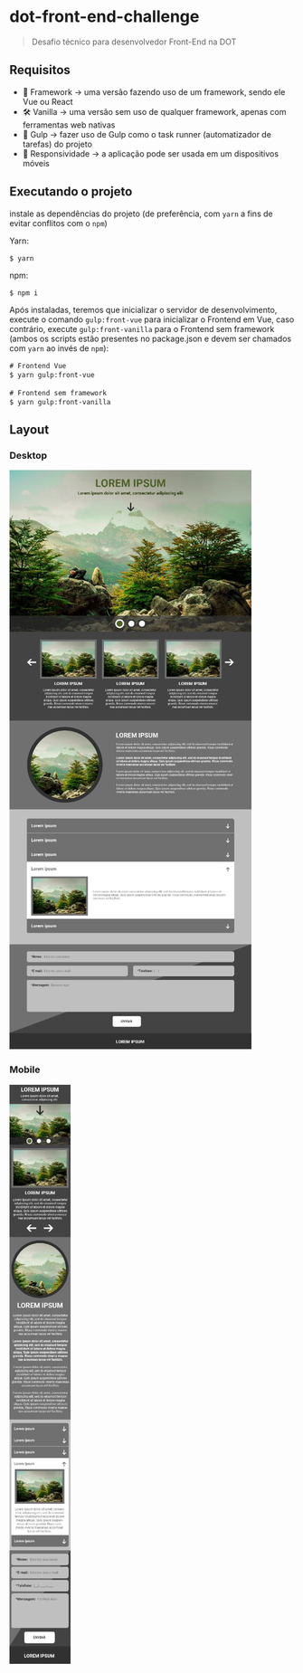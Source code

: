 # dot-front-end-challenge

> Desafio técnico para desenvolvedor Front-End na DOT

## Requisitos

- 🧰 Framework → uma versão fazendo uso de um framework, sendo ele Vue ou React
- 🛠️ Vanilla → uma versão sem uso de qualquer framework, apenas com ferramentas web nativas
- 🥤 Gulp → fazer uso de Gulp como o task runner (automatizador de tarefas) do projeto
- 📱 Responsividade → a aplicação pode ser usada em um dispositivos móveis

## Executando o projeto

instale as dependências do projeto (de preferência, com `yarn` a fins de evitar conflitos com o `npm`)

Yarn:

```
$ yarn
```

npm:

```
$ npm i
```

Após instaladas, teremos que inicializar o servidor de desenvolvimento, execute o comando `gulp:front-vue` para inicializar o Frontend em Vue, caso contrário, execute `gulp:front-vanilla` para o Frontend sem framework (ambos os scripts estão presentes no package.json e devem ser chamados com `yarn` ao invés de `npm`):

```
# Frontend Vue
$ yarn gulp:front-vue

# Frontend sem framework
$ yarn gulp:front-vanilla
```

## Layout

### Desktop

![Layout desktop](./assets/layout-desktop.jpg)

### Mobile

![Layout mobile](./assets/layout-mobile.jpg)
